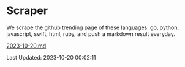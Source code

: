 # Scraper

We scrape the github trending page of these languages: go, python, javascript, swift, html, ruby, and push a markdown result everyday.

[2023-10-20.md](https://github.com/henson/Scraper/blob/master/2023-10-20.md)

Last Updated: 2023-10-20 00:02:11